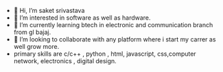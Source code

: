 - 👋 Hi, I’m saket srivastava
- 👀 I’m interested in software as well as hardware.
- 🌱 I’m currently learning btech in electronic and communication branch from gl bajaj.
- 💞️ I’m looking to collaborate with any platform where i start my carrer as well grow more.
-  primary skills are c/c++ , python , html, javascript, css,computer network, electronics , digital design. 

<!---
Saketzx1/Saketzx1 is a ✨ special ✨ repository because its `README.md` (this file) appears on your GitHub profile.
